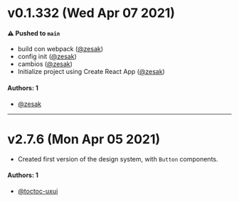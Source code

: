# v0.1.332 (Wed Apr 07 2021)

#### ⚠️ Pushed to `main`

- build con webpack ([@zesak](https://github.com/zesak))
- config init ([@zesak](https://github.com/zesak))
- cambios ([@zesak](https://github.com/zesak))
- Initialize project using Create React App ([@zesak](https://github.com/zesak))

#### Authors: 1

- [@zesak](https://github.com/zesak)

---

# v2.7.6 (Mon Apr 05 2021)

- Created first version of the design system, with `Button` components.

#### Authors: 1

- [@toctoc-uxui](https://github.com/toctoc-uxui)
